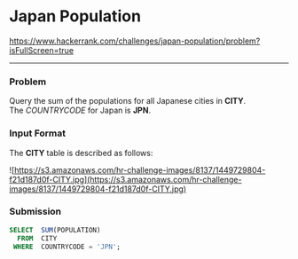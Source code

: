 # Japan Population

https://www.hackerrank.com/challenges/japan-population/problem?isFullScreen=true

---

### Problem

Query the sum of the populations for all Japanese cities in **CITY**. The *COUNTRYCODE* for Japan is **JPN**.

### Input Format

The **CITY** table is described as follows:

![https://s3.amazonaws.com/hr-challenge-images/8137/1449729804-f21d187d0f-CITY.jpg](https://s3.amazonaws.com/hr-challenge-images/8137/1449729804-f21d187d0f-CITY.jpg)

### Submission

```sql
SELECT  SUM(POPULATION)
  FROM  CITY
 WHERE  COUNTRYCODE = 'JPN';
```